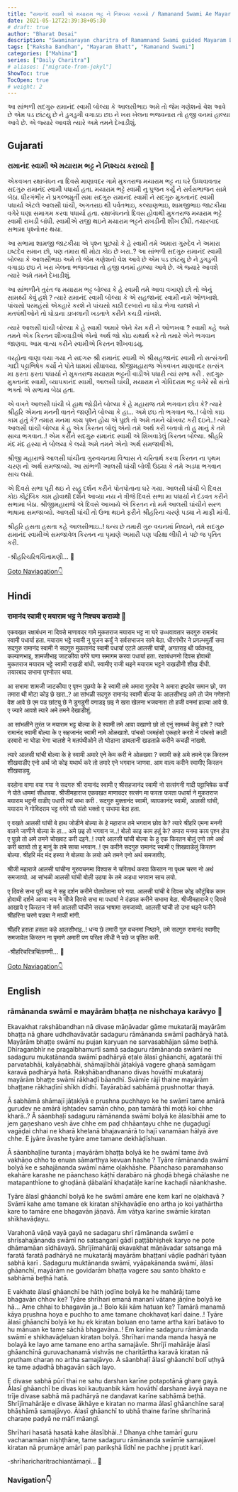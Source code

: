 ```yaml
---
title: "રામાનંદ સ્વામી એ મયારામ ભટ્ટ ને નિશ્ચય કરાવ્યો / Ramanand Swami Ae Mayaram Bhatt Ne Nishchay Kravyo"
date: 2021-05-12T22:39:38+05:30
# draft: true
author: "Bharat Desai"
description: "Swaminarayan charitra of Ramamnand Swami guided Mayaram Bhatt towards God, About loard Swaminarayan"
tags: ["Raksha Bandhan", "Mayaram Bhatt", "Ramanand Swami"]
categories: ["Mahima"]
series: ["Daily Charitra"]
# aliases: ["migrate-from-jekyl"]
ShowToc: true
TocOpen: true
# weight: 2
---
```


<!-- this Content Here will shown id listing page till "more" tag -->
આ સાંભળી સદગુરુ રામાનંદ સ્વામી બોલ્યા કે આલસીભાઇ અમે તો જેમ ગણેશનો વેશ આવે છે એમ પડ છાંટયુ છે ને ડુગડુગી વગાડઇ છઇ ને ખરા ખેલના ભજવનારા તો હજી વનમાં હાલ્યા આવે છે. એ જ્યારે આવશે ત્યારે અમે તમને દેખાડીશું.

<!--more-->


<!-- Remove this and start Content Here -->
## Gujarati
### રામાનંદ સ્વામી એ મયારામ ભટ્ટ ને નિશ્ચય કરાવ્યો :bow:

એકવખત રક્ષાબંધન ના દિવસે માણાવદર ગામે મુકતરાજ મયારામ ભટ્ટ ના ઘરે ઉધ્ધવાવતાર સદગુરુ રામાનંદ સ્વામી પધાર્યા હતા. મયારામ ભટ્ટે સ્વામી નુ પુજન કર્યું ને સર્વસભાજન સામે બેઠા. ધીરગંભીર ને પ્રગલ્ભમુર્તી સમા સદગુરુ રામાનંદ સ્વામી ને સદગુરુ મુકતાનંદ સ્વામી પધાર્યા એટલે આલસી ઘાંચી, અગતરાઇ થી પર્વતભાઇ, કલ્યાણભાઇ, શામજીભાઇ જાટકીયા વગેરે ઘણા સમાગમ કરવા પધાર્યા હતા. રક્ષાબંધનનો દિવસ હોવાથી મુકતરાજ મયારામ ભટ્ટે સ્વામી રાખડી બાંધી. સ્વામીએ રાજી થઇને મયારામ ભટ્ટને રાખડીની શીખ દીધી. તયારબાદ સભામા પૃશ્નોત્તર થયા. 

આ સભામા શામજી જાટકીયા એ પૃશ્ન પુછયો કે હે સ્વામી તમે અમારા ગુરુદેવ ને અમારા ઇષ્ટદેવ સમાન છો, પણ તમારા થી મોટા કોઇ છે ખરા..? આ સાંભળી સદગુરુ રામાનંદ સ્વામી બોલ્યા કે આલસીભાઇ અમે તો જેમ ગણેશનો વેશ આવે છે એમ પડ છાંટયુ છે ને ડુગડુગી વગાડઇ છઇ ને ખરા ખેલના ભજવનારા તો હજી વનમાં હાલ્યા આવે છે. એ જ્યારે આવશે ત્યારે અમે તમને દેખાડીશું.

આ સાંભળીને તુરંત જ મયારામ ભટ્ટ બોલ્યા કે હે સ્વામી તમે આવા વખાણો છો તો એનું સામર્થ્ય કેવું હશે ? ત્યારે રામાનંદ સ્વામી બોલ્યા કે એ સહજાનંદ સ્વામી નામે ઓળખાશે. પાંચસો પરમહંસો એકહારે કરશે ને પાંચસો કાઠી દરબારો ના ઘોડા ભેગા ચાલશે ને મતપંથીઓને તો ઘોડાના ડાબલાની ખડતાળે કરીને કચડી નાંખશે.

ત્યારે આલસી ઘાંચી બોલ્યા કે હે સ્વામી અમારે એને કેમ કરી ને ઓળખવા ? સ્વામી કહે અમે તમને એક કિરતન શીખવાડીએ એનો અર્થ જો કોઇ યથાર્થ કરે તો તમારે એને ભગવાન જાણવા. આમ વાત્ય કરીને સ્વામીએ કિરતન શીખવાડયુ.

વરહોના વાણા વયા ગયા ને સદગરુ શ્રી રામાનંદ સ્વામી એ શ્રીસહજાનંદ સ્વામી નો સત્સંગની ગાદી પટ્ટાભિષેક કર્યો ને પોતે ધામમાં સીધાવયા. શ્રીજીમહારાજ એકવખત માણાવદર સત્સંગ મા ફરતા ફરતા પધાર્યા ને મુકતરાજ મયારામ ભટ્ટની વાડીએ પધારી ત્યાં સભા કરી . સદગુરુ મુક્તાનંદ સ્વામી, વ્યાપકાનંદ સ્વામી, આલસી ઘાંચી, મયારામ ને ગોવિદરામ ભટ્ટ વગેરે સૌ સંતો ભક્તો એ સભામા બેઠા હતા.

એ વખતે આલસી ઘાંચી બે હાથ જોડીને બોલ્યા કે હે મહારાજ તમે ભગવાન છોવ કે? ત્યારે શ્રીહરિ એમના મનની વાતને જાણીને બોલ્યા કે હા... અમે છઇ તો ભગવાન જ..! બોલો કાઇ કામ હતું કે? તમારા મનમા કાય પૃશ્ન હોય એ પુછો તો અમે તમને ચોખવટ કરી દઇને..! ત્યારે આલસી ઘાંચી બોલ્યા કે હુ એક કિરતન બોલું એનો તમે અર્થ કરી બતાવો તો હુ માનું કે તમે સાચા ભગવાન..! એમ કરીને સદગુરુ રામાનંદ સ્વામી એ શિખવાડેલું કિરતન બોલ્યા. શ્રીહરિ મંદ મંદ હસ્યા ને બોલયા કે લયો અમે તમને એનો અર્થ સમજાવીએ.

શ્રીજી મહારાજે આલસી ઘાંચીના ગુરુવચનમા વિશ્વાસ ને ચરિતાર્થ કરવા કિરતન ના પૃથમ ચરણ નો અર્થ સમજાવ્યો. આ સાંભળી આલસી ઘાંચી બોલી ઉઠ્યા કે તમે અડધા ભગવાન સાચ લયો.

એ દિવસે સભા પૂરી થઇ ને સહુ દર્શન કરીને પોતપોતાના ઘરે ગયા. આલસી ઘાંચી બે દિવસ કોઇ કૌટુંબિક કામ હોવાથી દર્શને આવ્યા નય ને ત્રીજે દિવસે સભા મા પધાર્યા ને દંડવત કરીને સભામા બેઠા. શ્રીજીમહારાજે એ દિવસે આખાયે એ કિરતન નો મર્મ આલસી ઘાંચીને સરળ ભાષામા સમજાવ્યો. આલસી ઘાંચી તો ઉભા થઇને ફરીને શ્રીહરિના ચરણે પડ્યા ને માફી માંગી.

શ્રીહરિ હસતા હસતા કહે આલસીભાઇ..! ધન્ય છે તમારી ગુરુ વચનમાં નિષ્ઠાને, તમે સદગુરુ રામાનંદ સ્વામીએ સમજાવેલ કિરતન ના પૃમાણે અમારી પણ પરિક્ષા લીધી ને પછે જ પૃતિત કરી.

-શ્રીહરિચરિત્રચિંતામણી...
:pray:

[Goto Naviagation:point_down: ](#navigation)

## Hindi
### रामानंद स्वामी ए मयाराम भट्ट ने निश्चय कराव्यो :bow:

एकवखत रक्षाबंधन ना दिवसे माणावदर गामे मुकतराज मयाराम भट्ट ना घरे उध्धवावतार सदगुरु रामानंद स्वामी पधार्या हता. मयाराम भट्टे स्वामी नु पुजन कर्युं ने सर्वसभाजन सामे बेठा. धीरगंभीर ने प्रगल्भमुर्ती समा सदगुरु रामानंद स्वामी ने सदगुरु मुकतानंद स्वामी पधार्या एटले आलसी घांची, अगतराइ थी पर्वतभाइ, कल्याणभाइ, शामजीभाइ जाटकीया वगेरे घणा समागम करवा पधार्या हता. रक्षाबंधननो दिवस होवाथी मुकतराज मयाराम भट्टे स्वामी राखडी बांधी. स्वामीए राजी थइने मयाराम भट्टने राखडीनी शीख दीधी. तयारबाद सभामा पृश्नोत्तर थया. 

आ सभामा शामजी जाटकीया ए पृश्न पुछयो के हे स्वामी तमे अमारा गुरुदेव ने अमारा इष्टदेव समान छो, पण तमारा थी मोटा कोइ छे खरा..? आ सांभळी सदगुरु रामानंद स्वामी बोल्या के आलसीभाइ अमे तो जेम गणेशनो वेश आवे छे एम पड छांटयु छे ने डुगडुगी वगाडइ छइ ने खरा खेलना भजवनारा तो हजी वनमां हाल्या आवे छे. ए ज्यारे आवशे त्यारे अमे तमने देखाडीशुं.

आ सांभळीने तुरंत ज मयाराम भट्ट बोल्या के हे स्वामी तमे आवा वखाणो छो तो एनुं सामर्थ्य केवुं हशे ? त्यारे रामानंद स्वामी बोल्या के ए सहजानंद स्वामी नामे ओळखाशे. पांचसो परमहंसो एकहारे करशे ने पांचसो काठी दरबारो ना घोडा भेगा चालशे ने मतपंथीओने तो घोडाना डाबलानी खडताळे करीने कचडी नांखशे.

त्यारे आलसी घांची बोल्या के हे स्वामी अमारे एने केम करी ने ओळखवा ? स्वामी कहे अमे तमने एक किरतन शीखवाडीए एनो अर्थ जो कोइ यथार्थ करे तो तमारे एने भगवान जाणवा. आम वात्य करीने स्वामीए किरतन शीखवाडयु.

वरहोना वाणा वया गया ने सदगरु श्री रामानंद स्वामी ए श्रीसहजानंद स्वामी नो सत्संगनी गादी पट्टाभिषेक कर्यो ने पोते धाममां सीधावया. श्रीजीमहाराज एकवखत माणावदर सत्संग मा फरता फरता पधार्या ने मुकतराज मयाराम भट्टनी वाडीए पधारी त्यां सभा करी . सदगुरु मुक्तानंद स्वामी, व्यापकानंद स्वामी, आलसी घांची, मयाराम ने गोविदराम भट्ट वगेरे सौ संतो भक्तो ए सभामा बेठा हता.

ए वखते आलसी घांची बे हाथ जोडीने बोल्या के हे महाराज तमे भगवान छोव के? त्यारे श्रीहरि एमना मननी वातने जाणीने बोल्या के हा... अमे छइ तो भगवान ज..! बोलो काइ काम हतुं के? तमारा मनमा काय पृश्न होय ए पुछो तो अमे तमने चोखवट करी दइने..! त्यारे आलसी घांची बोल्या के हु एक किरतन बोलुं एनो तमे अर्थ करी बतावो तो हु मानुं के तमे साचा भगवान..! एम करीने सदगुरु रामानंद स्वामी ए शिखवाडेलुं किरतन बोल्या. श्रीहरि मंद मंद हस्या ने बोलया के लयो अमे तमने एनो अर्थ समजावीए.

श्रीजी महाराजे आलसी घांचीना गुरुवचनमा विश्वास ने चरितार्थ करवा किरतन ना पृथम चरण नो अर्थ समजाव्यो. आ सांभळी आलसी घांची बोली उठ्या के तमे अडधा भगवान साच लयो.

ए दिवसे सभा पूरी थइ ने सहु दर्शन करीने पोतपोताना घरे गया. आलसी घांची बे दिवस कोइ कौटुंबिक काम होवाथी दर्शने आव्या नय ने त्रीजे दिवसे सभा मा पधार्या ने दंडवत करीने सभामा बेठा. श्रीजीमहाराजे ए दिवसे आखाये ए किरतन नो मर्म आलसी घांचीने सरळ भाषामा समजाव्यो. आलसी घांची तो उभा थइने फरीने श्रीहरिना चरणे पड्या ने माफी मांगी.

श्रीहरि हसता हसता कहे आलसीभाइ..! धन्य छे तमारी गुरु वचनमां निष्ठाने, तमे सदगुरु रामानंद स्वामीए समजावेल किरतन ना पृमाणे अमारी पण परिक्षा लीधी ने पछे ज पृतित करी.

-श्रीहरिचरित्रचिंतामणी...
:pray:

[Goto Naviagation:point_down: ](#navigation)

## English
### rāmānanda swāmī e mayārām bhaṭṭa ne nishchaya karāvyo :bow:

Ekavakhat rakṣhābandhan nā divase māṇāvadar gāme mukatarāj mayārām bhaṭṭa nā ghare udhdhavāvatār sadaguru rāmānanda swāmī padhāryā hatā. Mayārām bhaṭṭe swāmī nu pujan karyuan ne sarvasabhājan sāme beṭhā. Dhīraganbhīr ne pragalbhamurtī samā sadaguru rāmānanda swāmī ne sadaguru mukatānanda swāmī padhāryā eṭale ālasī ghāanchī, agatarāi thī parvatabhāi, kalyāṇabhāi, shāmajībhāi jāṭakīyā vagere ghaṇā samāgam karavā padhāryā hatā. Rakṣhābandhanano divas hovāthī mukatarāj mayārām bhaṭṭe swāmī rākhaḍī bāandhī. Svāmīe rājī thaine mayārām bhaṭṭane rākhaḍīnī shīkh dīdhī. Tayārabād sabhāmā pṛushnottar thayā. 

Ā sabhāmā shāmajī jāṭakīyā e pṛushna puchhayo ke he swāmī tame amārā gurudev ne amārā iṣhṭadev samān chho, paṇ tamārā thī moṭā koi chhe kharā..? Ā sāanbhaḷī sadaguru rāmānanda swāmī bolyā ke ālasībhāi ame to jem gaṇeshano vesh āve chhe em paḍ chhāanṭayu chhe ne ḍugaḍugī vagāḍai chhai ne kharā khelanā bhajavanārā to hajī vanamāan hālyā āve chhe. E jyāre āvashe tyāre ame tamane dekhāḍīshuan.

Ā sāanbhaḷīne turanta j mayārām bhaṭṭa bolyā ke he swāmī tame āvā vakhāṇo chho to enuan sāmarthya kevuan hashe ? Tyāre rāmānanda swāmī bolyā ke e sahajānanda swāmī nāme oḷakhāshe. Pāanchaso paramahanso ekahāre karashe ne pāanchaso kāṭhī darabāro nā ghoḍā bhegā chālashe ne matapanthīone to ghoḍānā ḍābalānī khaḍatāḷe karīne kachaḍī nāankhashe.

Tyāre ālasī ghāanchī bolyā ke he swāmī amāre ene kem karī ne oḷakhavā ? Svāmī kahe ame tamane ek kiratan shīkhavāḍīe eno artha jo koi yathārtha kare to tamāre ene bhagavān jāṇavā. Ām vātya karīne swāmīe kiratan shīkhavāḍayu.

Varahonā vāṇā vayā gayā ne sadagaru shrī rāmānanda swāmī e shrīsahajānanda swāmī no satsanganī gādī paṭṭābhiṣhek karyo ne pote dhāmamāan sīdhāvayā. Shrījīmahārāj ekavakhat māṇāvadar satsanga mā faratā faratā padhāryā ne mukatarāj mayārām bhaṭṭanī vāḍīe padhārī tyāan sabhā karī . Sadaguru muktānanda swāmī, vyāpakānanda swāmī, ālasī ghāanchī, mayārām ne govidarām bhaṭṭa vagere sau santo bhakto e sabhāmā beṭhā hatā.

E vakhate ālasī ghāanchī be hāth joḍīne bolyā ke he mahārāj tame bhagavān chhov ke? Tyāre shrīhari emanā mananī vātane jāṇīne bolyā ke hā... Ame chhai to bhagavān ja..! Bolo kāi kām hatuan ke? Tamārā manamā kāya pṛushna hoya e puchho to ame tamane chokhavaṭ karī daine..! Tyāre ālasī ghāanchī bolyā ke hu ek kiratan boluan eno tame artha karī batāvo to hu mānuan ke tame sāchā bhagavāna..! Em karīne sadaguru rāmānanda swāmī e shikhavāḍeluan kiratan bolyā. Shrīhari manda manda hasyā ne bolayā ke layo ame tamane eno artha samajāvīe. Shrījī mahārāje ālasī ghāanchīnā guruvachanamā vishvās ne charitārtha karavā kiratan nā pṛutham charaṇ no artha samajāvyo. Ā sāanbhaḷī ālasī ghāanchī bolī uṭhyā ke tame aḍadhā bhagavān sāch layo.

E divase sabhā pūrī thai ne sahu darshan karīne potapotānā ghare gayā. Ālasī ghāanchī be divas koi kauṭuanbik kām hovāthī darshane āvyā naya ne trīje divase sabhā mā padhāryā ne danḍavat karīne sabhāmā beṭhā. Shrījīmahārāje e divase ākhāye e kiratan no marma ālasī ghāanchīne saraḷ bhāṣhāmā samajāvyo. Ālasī ghāanchī to ubhā thaine farīne shrīharinā charaṇe paḍyā ne māfī māangī.

Shrīhari hasatā hasatā kahe ālasībhāi..! Dhanya chhe tamārī guru vachanamāan niṣhṭhāne, tame sadaguru rāmānanda swāmīe samajāvel kiratan nā pṛumāṇe amārī paṇ parikṣhā līdhī ne pachhe j pṛutit karī.

-shrīharicharitrachiantāmaṇī...
:pray:

### Navigation:point_down: